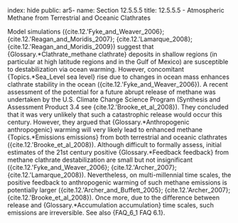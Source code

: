 index: hide
public: ar5-
name: Section 12.5.5.5
title: 12.5.5.5 - Atmospheric Methane from Terrestrial and Oceanic Clathrates

Model simulations ({cite.12.'Fyke_and_Weaver_2006}; {cite.12.'Reagan_and_Moridis_2007}; {cite.12.'Lamarque_2008}; {cite.12.'Reagan_and_Moridis_2009}) suggest that {Glossary.*Clathrate_methane clathrate} deposits in shallow regions (in particular at high latitude regions and in the Gulf of Mexico) are susceptible to destabilization via ocean warming. However, concomitant {Topics.*Sea_Level sea level} rise due to changes in ocean mass enhances clathrate stability in the ocean ({cite.12.'Fyke_and_Weaver_2006}). A recent assessment of the potential for a future abrupt release of methane was undertaken by the U.S. Climate Change Science Program (Synthesis and Assessment Product 3.4 see {cite.12.'Brooke_et_al_2008}). They concluded that it was very unlikely that such a catastrophic release would occur this century. However, they argued that {Glossary.*Anthropogenic anthropogenic} warming will very likely lead to enhanced methane {Topics.*Emissions emissions} from both terrestrial and oceanic clathrates ({cite.12.'Brooke_et_al_2008}). Although difficult to formally assess, initial estimates of the 21st century positive {Glossary.*Feedback feedback} from methane clathrate destabilization are small but not insignificant ({cite.12.'Fyke_and_Weaver_2006}; {cite.12.'Archer_2007}; {cite.12.'Lamarque_2008}). Nevertheless, on multi-millennial time scales, the positive feedback to anthropogenic warming of such methane emissions is potentially larger ({cite.12.'Archer_and_Buffett_2005}; {cite.12.'Archer_2007}; {cite.12.'Brooke_et_al_2008}). Once more, due to the difference between release and {Glossary.*Accumulation accumulation} time scales, such emissions are irreversible. See also {FAQ_6_1 FAQ 6.1}.
